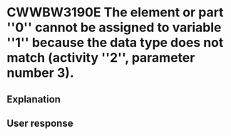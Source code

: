 # CWWBW3190E The element or part ''0'' cannot be assigned to variable ''1'' because the data type does not match (activity ''2'', parameter number 3).

## Explanation

## User response